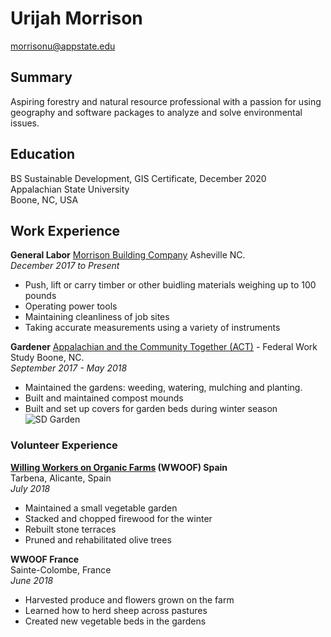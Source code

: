 # Urijah Morrison
morrisonu@appstate.edu

## Summary

Aspiring forestry and natural resource professional with a passion for using geography and software packages to analyze and solve environmental issues.

## Education

BS Sustainable Development, GIS Certificate, December 2020  
Appalachian State University  
Boone, NC, USA

## Work Experience

**General Labor**
[Morrison Building Company](https://www.tfguild.org/companies/morrison-building-company)   Asheville NC.    
*December 2017 to Present*
* Push, lift or carry timber or other buidling materials weighing up to 100 pounds
* Operating power tools
* Maintaining cleanliness of job sites
* Taking accurate measurements using a variety of instruments



**Gardener**
[Appalachian and the Community Together (ACT)](https://act.appstate.edu) - Federal Work Study    Boone, NC.  
_September 2017 - May 2018_
* Maintained the gardens: weeding, watering, mulching and planting.
* Built and maintained compost mounds
* Built and set up covers for garden beds during winter season
![SD Garden](https://sustain.appstate.edu/events/_images/garden-open-house17.jpg)

### Volunteer Experience

**[Willing Workers on Organic Farms](https://wwoof.net) (WWOOF) Spain**  
Tarbena, Alicante, Spain  
_July 2018_
* Maintained a small vegetable garden
* Stacked and chopped firewood for the winter
* Rebuilt stone terraces
* Pruned and rehabilitated olive trees

**WWOOF France**  
Sainte-Colombe, France  
_June 2018_
* Harvested produce and flowers grown on the farm
* Learned how to herd sheep across pastures
* Created new vegetable beds in the gardens
